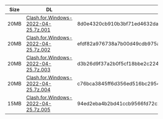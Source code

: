 |    Size   |     DL  | sha512sum |
|  ---  |  ---  |  ---  |
| 20MB | [Clash.for.Windows-2022-04-25.7z.001](https://cdn.jsdelivr.net/gh/appleians/cfw_intel@main/Clash.for.Windows-2022-04-25.7z.001) | 8d0e4320cb910b3bf71ed4632da15a6710e05a74af0805dae5f18e5f7b0f44a534861e88746a3491d7f636d53c72bbc0c49616e718196b5b3b9176267bfb8d6d |
| 20MB | [Clash.for.Windows-2022-04-25.7z.002](https://cdn.jsdelivr.net/gh/appleians/cfw_intel@main/Clash.for.Windows-2022-04-25.7z.002) | efdf82a976738a7b00d49cdb975ac572768860f61e16610638bb5a20f6b6686d187f0481a62af10c9bf5e731742633da797fcaa9df26577414c6f1a6c3241e2d |
| 20MB | [Clash.for.Windows-2022-04-25.7z.003](https://cdn.jsdelivr.net/gh/appleians/cfw_intel@main/Clash.for.Windows-2022-04-25.7z.003) | d3b26d9f37a2b0f5cf18bbe2c2240602088eb1522418c07aad202000efdece8adcd03cd9dd3bff559bf6b1342643b07d78679383bc31912aa44063b7bf3210df |
| 20MB | [Clash.for.Windows-2022-04-25.7z.004](https://cdn.jsdelivr.net/gh/appleians/cfw_intel@main/Clash.for.Windows-2022-04-25.7z.004) | c76bca3845ff6d356ed516bc2954985700d432df538fe0a93e5d69c52b1da004e00d3c83001f32cef93bbdaba74032007e51138aad43534b42962b0d0571087a |
| 15MB | [Clash.for.Windows-2022-04-25.7z.005](https://cdn.jsdelivr.net/gh/appleians/cfw_intel@main/Clash.for.Windows-2022-04-25.7z.005) | 94ed2eba4b2bd41ccb9566fd72c2fae2c60d7ffd389553b82fb7bbd75f6eb15fbac329b564a9bbe889218907b6c28e13f717290b27dbeb21189e1eb2c5584228 |

